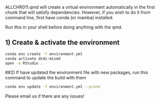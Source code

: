 ALLCHR011.qmd will create a virtual environment automatically in the first chunk that will satisfy dependencies. 
However, if you wish to do it from command line, first have conda (or mamba) installed. 

Run this in your shell before doing anything with the qmd. 

## 1) Create & activate the environment
```bash
conda env create -f environment.yml
conda activate ds4i-mixed
open -a RStudio .
```

##2) If have updated the environment file with new packages, run this command to update the build with them

```bash
conda env update -f environment.yml --prune
```

Please email us if there are any issues! 